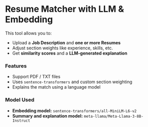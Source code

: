 # Resume Matcher with LLM & Embedding

This tool allows you to:
- Upload a **Job Description** and **one or more Resumes**
- Adjust section weights like experience, skills, etc.
- Get **similarity scores** and a **LLM-generated explanation**

### Features
- Support PDF / TXT files
- Uses `sentence-transformers` and custom section weighting
- Explains the match using a language model

### Model Used
- **Embedding model:** `sentence-transformers/all-MiniLM-L6-v2`
- **Summary and explanation model:** `meta-llama/Meta-Llama-3-8B-Instruct`
